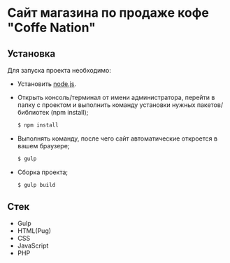 # Сайт магазина по продаже кофе "Coffe Nation"

## Установка
Для запуска проекта необходимо:

- Установить [node.js](https://nodejs.org/en/).

- Открыть консоль/терминал от имени администратора, перейти в папку с проектом и выполнить команду установки нужных пакетов/библиотек (npm install);
    ```sh
    $ npm install
    ```

- Выполнять команду, после чего сайт автоматические откроется в вашем браузере;
    ```sh
    $ gulp
    ```

- Сборка проекта;
    ```sh
    $ gulp build
    ```

## Стек

- Gulp
- HTML(Pug)
- CSS
- JavaScript
- PHP

